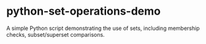 # python-set-operations-demo
A simple Python script demonstrating the use of sets, including membership checks, subset/superset comparisons.
